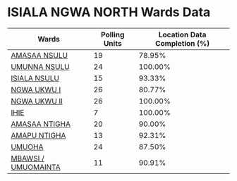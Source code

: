 
# ISIALA NGWA NORTH Wards Data

| Wards | Polling Units | Location Data Completion (%) |
| ---- | ----- | ------- |
| [AMASAA NSULU](./wards/59-amasaa-nsulu) | 19 | 78.95% |
| [UMUNNA NSULU](./wards/60-umunna-nsulu) | 24 | 100.00% |
| [ISIALA NSULU](./wards/61-isiala-nsulu) | 15 | 93.33% |
| [NGWA UKWU I](./wards/62-ngwa-ukwu-i) | 26 | 80.77% |
| [NGWA UKWU II](./wards/63-ngwa-ukwu-ii) | 26 | 100.00% |
| [IHIE](./wards/64-ihie) | 7 | 100.00% |
| [AMASAA NTIGHA](./wards/65-amasaa-ntigha) | 20 | 90.00% |
| [AMAPU NTIGHA](./wards/66-amapu-ntigha) | 13 | 92.31% |
| [UMUOHA](./wards/67-umuoha) | 24 | 87.50% |
| [MBAWSI / UMUOMAINTA](./wards/68-mbawsi-/-umuomainta) | 11 | 90.91% |




